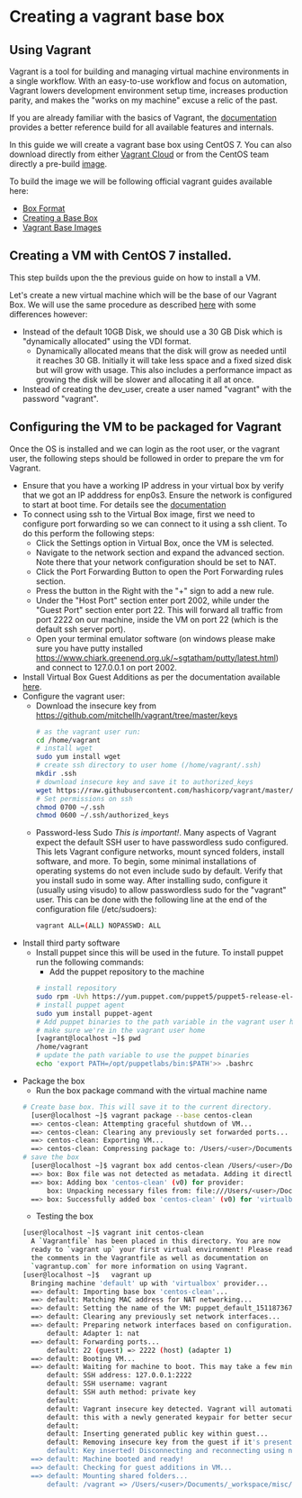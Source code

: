 # Creating a vagrant base box

## Using Vagrant
Vagrant is a tool for building and managing virtual machine environments in a single workflow. With an easy-to-use workflow and focus on automation, Vagrant lowers development environment setup time, increases production parity, and makes the "works on my machine" excuse a relic of the past.

If you are already familiar with the basics of Vagrant, the [documentation](https://www.vagrantup.com/docs/index.html "documentation") provides a better reference build for all available features and internals.

In this guide we will create a vagrant base box using CentOS 7. You can also download directly from either [Vagrant Cloud](https://app.vagrantup.com/centos/boxes/7) or from the CentOS team directly a pre-build [image](https://seven.centos.org/2017/10/updated-centos-vagrant-images-available-v1710-01/).

To build the image we will be following official vagrant guides available here:
* [Box Format](https://www.vagrantup.com/docs/boxes/format.html)
* [Creating a Base Box](https://www.vagrantup.com/docs/virtualbox/boxes.html)
* [Vagrant Base Images](https://www.vagrantup.com/docs/boxes/base.html) 

## Creating a VM with CentOS 7 installed.

This step builds upon the the previous guide on how to install a VM. 

Let's create a new virtual machine which will be the base of our Vagrant Box. We will use the same procedure as described [here](https://github.com/optymyze-dev/devops-bootcamp/blob/master/extra/virtualbox-and-centos-minimal.md "here") with some differences however:

* Instead of the default 10GB Disk, we should use a 30 GB Disk which is "dynamically allocated" using the VDI format.
  * Dynamically allocated means that the disk will grow as needed until it reaches 30 GB. Initially it will take less space and a fixed sized disk but will grow with usage. This also includes a performance impact as growing the disk will be slower and allocating it all at once.
* Instead of creating the dev_user, create a user named "vagrant" with the password "vagrant".

## Configuring the VM to be packaged for Vagrant

Once the OS is installed and we can login as the root user, or the vagrant user, the following steps should be followed in order to prepare the vm for Vagrant.

* Ensure that you have a working IP address in your virtual box by verify that we got an IP adddress for enp0s3. Ensure the network is configured to start at boot time. For details see the [documentation](https://github.com/optymyze-dev/devops-bootcamp/blob/master/extra/virtualbox-and-centos-minimal.md "documentation") 
* To connect using ssh to the Virtual Box image, first we need to configure port forwarding so we can connect to it using a ssh client. To do this perform the following steps:
  * Click the Settings option in Virtual Box, once the VM is selected.
  * Navigate to the network section and expand the advanced section. Note there that your network configuration should be set to NAT.
  * Click the Port Forwarding Button to open the Port Forwarding rules section.
  * Press the button in the Right with the "+" sign to add a new rule.
  * Under the "Host Port" section enter port 2002, while under the "Guest Port" section enter port 22. This will forward all traffic from port 2222 on our machine, inside the VM on port 22 (which is the default ssh server port).
  * Open your terminal emulator software (on windows please make sure you have putty installed https://www.chiark.greenend.org.uk/~sgtatham/putty/latest.html) and connect to 127.0.0.1 on port 2002.
* Install Virtual Box Guest Additions as per the documentation available [here](https://github.com/optymyze-dev/devops-bootcamp/blob/master/extra/virtualbox-and-centos-minimal.md). 
* Configure the vagrant user:
  * Download the insecure key from https://github.com/mitchellh/vagrant/tree/master/keys
	``` sh
	# as the vagrant user run:
	cd /home/vagrant
	# install wget
	sudo yum install wget
	# create ssh directory to user home (/home/vagrant/.ssh)
	mkdir .ssh
	# download insecure key and save it to authorized_keys
	wget https://raw.githubusercontent.com/hashicorp/vagrant/master/keys/vagrant.pub	-O ~/.ssh/authorized_keys
	# Set permissions on ssh
	chmod 0700 ~/.ssh
	chmod 0600 ~/.ssh/authorized_keys
	```
  * Password-less Sudo
	*This is important!*. Many aspects of Vagrant expect the default SSH user to have passwordless sudo configured. This lets Vagrant configure networks, mount synced folders, install software, and more.
	To begin, some minimal installations of operating systems do not even include sudo by default. Verify that you install sudo in some way.
	After installing sudo, configure it (usually using visudo) to allow passwordless sudo for the "vagrant" user. This can be done with the following line at the end of the configuration file (/etc/sudoers):
	```sh
	vagrant ALL=(ALL) NOPASSWD: ALL
	```
* Install third party software
  * Install puppet since this will be used in the future. To install puppet run the following commands:
	* Add the puppet repository to the machine
	```sh
	# install repository
	sudo rpm -Uvh https://yum.puppet.com/puppet5/puppet5-release-el-7.noarch.rpm
	# install puppet agent
	sudo yum install puppet-agent
	# Add puppet binaries to the path variable in the vagrant user home
	# make sure we're in the vagrant user home
	[vagrant@localhost ~]$ pwd
	/home/vagrant
	# update the path variable to use the puppet binaries
	echo 'export PATH=/opt/puppetlabs/bin:$PATH'>> .bashrc
	```
* Package the box
  * Run the box package command with the virtual machine name
  ```sh
  # Create base box. This will save it to the current directory. 
	[user@localhost ~]$ vagrant package --base centos-clean
	==> centos-clean: Attempting graceful shutdown of VM...
	==> centos-clean: Clearing any previously set forwarded ports...
	==> centos-clean: Exporting VM...
	==> centos-clean: Compressing package to: /Users/<user>/Documents/_workspace/misc/puppet/package.box 
  # save the box
	[user@localhost ~]$ vagrant box add centos-clean /Users/<user>/Documents/_workspace/misc/puppet/package.box
	==> box: Box file was not detected as metadata. Adding it directly...
	==> box: Adding box 'centos-clean' (v0) for provider:
		box: Unpacking necessary files from: file:///Users/<user>/Documents/_workspace/misc/puppet/package.box
	==> box: Successfully added box 'centos-clean' (v0) for 'virtualbox'! 
  ```
  * Testing the box
  ```sh
  [user@localhost ~]$ vagrant init centos-clean
	A `Vagrantfile` has been placed in this directory. You are now
	ready to `vagrant up` your first virtual environment! Please read
	the comments in the Vagrantfile as well as documentation on
	`vagrantup.com` for more information on using Vagrant.
  [user@localhost ~]$	vagrant up
	Bringing machine 'default' up with 'virtualbox' provider...
	==> default: Importing base box 'centos-clean'...
	==> default: Matching MAC address for NAT networking...
	==> default: Setting the name of the VM: puppet_default_1511873672602_57381
	==> default: Clearing any previously set network interfaces...
	==> default: Preparing network interfaces based on configuration...
		default: Adapter 1: nat
	==> default: Forwarding ports...
		default: 22 (guest) => 2222 (host) (adapter 1)
	==> default: Booting VM...
	==> default: Waiting for machine to boot. This may take a few minutes...
		default: SSH address: 127.0.0.1:2222
		default: SSH username: vagrant
		default: SSH auth method: private key
		default:
		default: Vagrant insecure key detected. Vagrant will automatically replace
		default: this with a newly generated keypair for better security.
		default:
		default: Inserting generated public key within guest...
		default: Removing insecure key from the guest if it's present...
		default: Key inserted! Disconnecting and reconnecting using new SSH key...
	==> default: Machine booted and ready!
	==> default: Checking for guest additions in VM...
	==> default: Mounting shared folders...
		default: /vagrant => /Users/<user>/Documents/_workspace/misc/puppet
  ```
